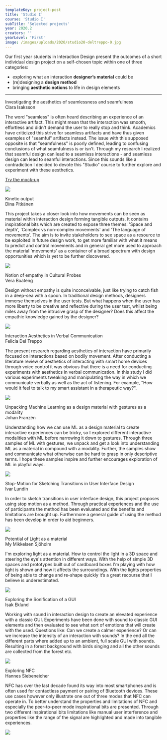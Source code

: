 ```yaml
---
templateKey: project-post
title: 'Studio I'
course: 'Studio I'
subTitle: 'Selected projects'
year: 2020.2
creators: ''
yearLevel: 'First'
image: /images/uploads/2020/studio20-deltreppo-0.jpg
---
```


Our first year students in Interaction Design present the outcomes of a short individual design project on a self-chosen topic within one of three categories:

 - exploring what an interaction **designer’s material** could be
 - (re)designing a **design method**
 - bringing **aesthetic notions** to life in design elements

---

<div class="section is-size-6">
<div class="title">Investigating the aesthetics of seamlessness and seamfulness</div>
<div class="subtitle is-uppercase">Clara Isaksson</div>

The word "seamless" is often heard describing an experience of an interactive artifact. This might mean that the interaction was smooth, effortless and didn't demand the user to really stop and think. Academics have criticized this strive for seamless artifacts and have thus given examples of "seamful" artifacts instead. The issue with this supposed opposite is that "seamfulness" is poorly defined, leading to confusing conclusions of what seamfulness is or isn't. Through my research I realized that seamful design can lead to a seamless interactions - and seamless design can lead to seamful interactions. Since this sounds like a contradiction I decided to devote this "Studio" course to further explore and experiment with these aesthetics.

[Try the mock-up](https://xd.adobe.com/view/4c394878-71b3-466f-7489-aae35e3e6e36-3a08/)


![](/images/uploads/2020/studio20-isaksson-0.png)
</div>

<div class="section is-size-6">
<div class="title">Kinetic output</div>
<div class="subtitle is-uppercase">Dina Pitkänen</div>

This project takes a closer look into how movements can be seen as material within interaction design forming tangible outputs. It contains inspirational bits which are created to expose three themes: 'Space and depth', 'Complex vs non-complex movements' and 'The language of movements'. The aim is to invite stakeholders to see space as a resource to be exploited in future design work, to get more familiar with what it means to predict and control movements and in general get more used to approach the material 'movements' as a container of a broad spectrum with design opportunities which is yet to be further discovered.

![](/images/uploads/2020/studio20-pitkanen-0.jpg)
</div>

<div class="section is-size-6">
<div class="title">Notion of empathy in Cultural Probes</div>
<div class="subtitle is-uppercase">Vera Boateng</div>

Design without empathy is quite inconceivable, just like trying to catch fish in a deep-sea with a spoon. In traditional design methods, designers immerse themselves in the user tests. But what happens when the user has more liberty to be creative and reflective during the user test, whilst being miles away from the intrusive grasp of the designer? Does this affect the empathic knowledge gained by the designer?

![](/images/uploads/2020/studio20-boateng-0.jpg)

</div>

<div class="section is-size-6">
<div class="title">Interaction Aesthetics in Verbal Communication</div>
<div class="subtitle is-uppercase">Felicia Del Treppo</div>

The present research regarding aesthetics of interaction have primarily focused on interactions based on bodily movement. After conducting a literature review of aesthetics of interacting with smart home devices through voice control it was obvious that there is a need for conducting experiments with aesthetics in verbal communication. In this study I did various experiments tweaking and manipulating the way in which we communicate verbally as well as the act of listening. For example, "How would it feel to talk to my smart assistant in a therapeutic way?".

![](/images/uploads/2020/studio20-deltreppo-0.jpg)

</div>

<div class="section is-size-6">
<div class="title">Unpacking Machine Learning as a design material with gestures as a modality</div>
<div class="subtitle is-uppercase">Johan Franzén</div>

Understanding how we can use ML as a design material to create interactive experiences can be tricky, so I explored different interactive modalities with ML before narrowing it down to gestures. Through three samples of ML with gestures, we unpack and get a look into understanding ML as a material in compound with a modality. Further, the samples show and communicate what otherwise can be hard to grasp in only descriptive terms. I hope these samples inspire and further encourages exploration of ML in playful ways.

![](/images/uploads/2020/studio20-franzen-0.jpg)
</div>


<div class="section is-size-6">
<div class="title">Stop-Motion for Sketching Transitions in User Interface Design</div>
<div class="subtitle is-uppercase">Ivar Lundin</div>

In order to sketch transitions in user interface design, this project proposes using stop motion as a method. Through practical experiences and the use of participants the method has been evaluated and the benefits and limitations are brought up. Furthermore a general guide of using the method has been develop in order to aid beginners.

![](/images/uploads/2020/studio20-lundin-0.jpg)
</div>

<div class="section is-size-6">
<div class="title">Potential of Light as a material</div>
<div class="subtitle is-uppercase">My Mikkelsen Sjöholm</div>

I'm exploring light as a material. How to control the light in a 3D space and steering the eye's attention in different ways. With the help of simple 3D spaces and prototypes built out of cardboard boxes I'm playing with how light is shown and how it affects the surroundings. With the lights properties of being able to change and re-shape quickly it’s a great recourse that I believe is underestimated. 

![](/images/uploads/2020/studio20-mikkelsensjoholm-0.png)
</div>

<div class="section is-size-6">
<div class="title">Exploring the Sonification of a GUI</div>
<div class="subtitle is-uppercase">Isak Eklund</div>

Working with sound in interaction design to create an elevated experience with a classic GUI. Experiments have been done with sound to classic GUI elements and then evaluated to see what sort of emotions that will create with the used. Questions like: Can we create a calmer experience? Or can we increase the intensity of an interaction with sounds? In the end all the different parts where added up to an ambient, full scale GUI with sounds. Resulting in a forest background with birds singing and all the other sounds are collected from the forest etc.

![](/images/uploads/2020/studio20-eklund-0.jpg)
</div>

<div class="section is-size-6">
<div class="title">Exploring NFC</div>
<div class="subtitle is-uppercase">Hannes Siebeneicher</div>

NFC has over the last decade found its way into most smartphones and is often used for contactless payment or pairing of Bluetooth devices. These use cases however only illustrate one out of three modes that NFC can operate in. To better understand the properties and limitations of NFC and especially the peer-to-peer mode inspirational bits are presented. Through two different inspirational bits limitations like manual user interference and properties like the range of the signal are highlighted and made into tangible experiences.

![](/images/uploads/2020/studio20-siebeneicher-0.jpg)
</div>